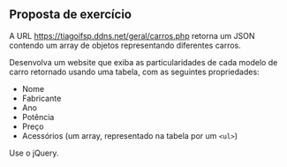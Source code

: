 ## Proposta de exercício

A URL https://tiagoifsp.ddns.net/geral/carros.php retorna um JSON contendo um array de objetos representando diferentes carros.

Desenvolva um website que exiba as particularidades de cada modelo de carro retornado usando uma tabela, com as seguintes propriedades:

- Nome
- Fabricante
- Ano
- Potência
- Preço
- Acessórios (um array, representado na tabela por um `<ul>`)

Use o jQuery.
